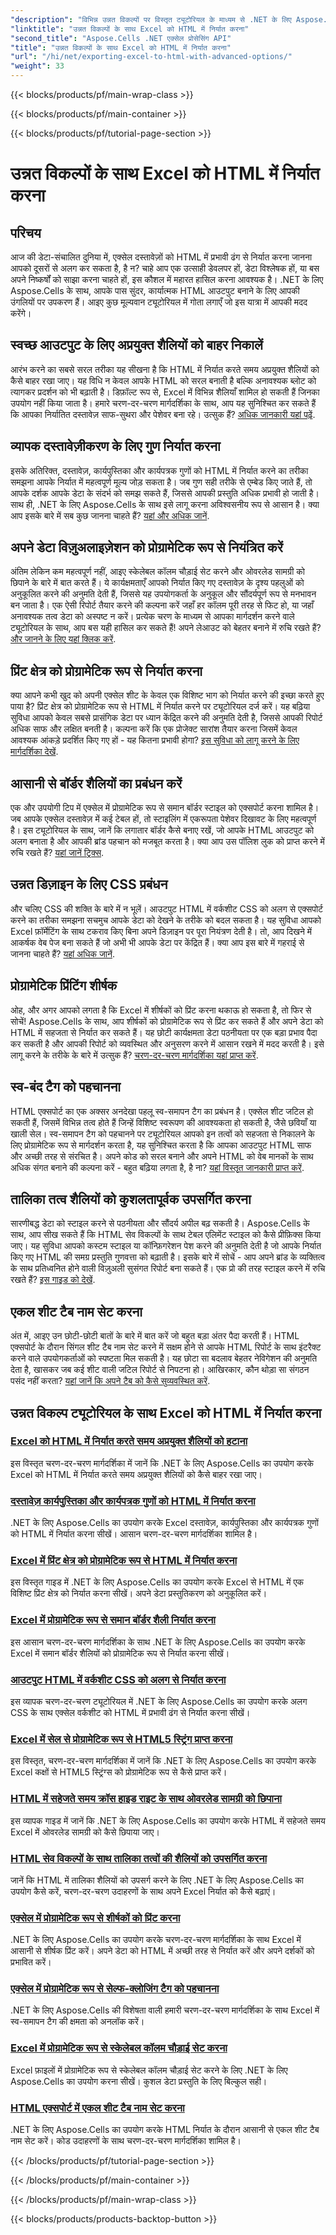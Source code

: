 ```yaml
---
"description": "विभिन्न उन्नत विकल्पों पर विस्तृत ट्यूटोरियल के माध्यम से .NET के लिए Aspose.Cells के साथ Excel को HTML में निर्यात करने पर बहुमूल्य अंतर्दृष्टि अनलॉक करें, अपने दस्तावेज़ निर्यात को बढ़ाएं।"
"linktitle": "उन्नत विकल्पों के साथ Excel को HTML में निर्यात करना"
"second_title": "Aspose.Cells .NET एक्सेल प्रोसेसिंग API"
"title": "उन्नत विकल्पों के साथ Excel को HTML में निर्यात करना"
"url": "/hi/net/exporting-excel-to-html-with-advanced-options/"
"weight": 33
---
```


{{< blocks/products/pf/main-wrap-class >}}

{{< blocks/products/pf/main-container >}}

{{< blocks/products/pf/tutorial-page-section >}}

# उन्नत विकल्पों के साथ Excel को HTML में निर्यात करना

## परिचय

आज की डेटा-संचालित दुनिया में, एक्सेल दस्तावेज़ों को HTML में प्रभावी ढंग से निर्यात करना जानना आपको दूसरों से अलग कर सकता है, है न? चाहे आप एक उत्साही डेवलपर हों, डेटा विश्लेषक हों, या बस अपने निष्कर्षों को साझा करना चाहते हों, इस कौशल में महारत हासिल करना आवश्यक है। .NET के लिए Aspose.Cells के साथ, आपके पास सुंदर, कार्यात्मक HTML आउटपुट बनाने के लिए आपकी उंगलियों पर उपकरण हैं। आइए कुछ मूल्यवान ट्यूटोरियल में गोता लगाएँ जो इस यात्रा में आपकी मदद करेंगे।

## स्वच्छ आउटपुट के लिए अप्रयुक्त शैलियों को बाहर निकालें

आरंभ करने का सबसे सरल तरीका यह सीखना है कि HTML में निर्यात करते समय अप्रयुक्त शैलियों को कैसे बाहर रखा जाए। यह विधि न केवल आपके HTML को सरल बनाती है बल्कि अनावश्यक ब्लोट को त्यागकर प्रदर्शन को भी बढ़ाती है। डिफ़ॉल्ट रूप से, Excel में विभिन्न शैलियाँ शामिल हो सकती हैं जिनका उपयोग नहीं किया जाता है। हमारे चरण-दर-चरण मार्गदर्शिका के साथ, आप यह सुनिश्चित कर सकते हैं कि आपका निर्यातित दस्तावेज़ साफ-सुथरा और पेशेवर बना रहे। उत्सुक हैं? [अधिक जानकारी यहां पढ़ें](./excluding-unused-styles/).

## व्यापक दस्तावेज़ीकरण के लिए गुण निर्यात करना

इसके अतिरिक्त, दस्तावेज़, कार्यपुस्तिका और कार्यपत्रक गुणों को HTML में निर्यात करने का तरीका समझना आपके निर्यात में महत्वपूर्ण मूल्य जोड़ सकता है। जब गुण सही तरीके से एम्बेड किए जाते हैं, तो आपके दर्शक आपके डेटा के संदर्भ को समझ सकते हैं, जिससे आपकी प्रस्तुति अधिक प्रभावी हो जाती है। साथ ही, .NET के लिए Aspose.Cells के साथ इसे लागू करना अविश्वसनीय रूप से आसान है। क्या आप इसके बारे में सब कुछ जानना चाहते हैं? [यहां और अधिक जानें](./exporting-document-workbook-and-worksheet-properties/).

## अपने डेटा विज़ुअलाइज़ेशन को प्रोग्रामेटिक रूप से नियंत्रित करें

अंतिम लेकिन कम महत्वपूर्ण नहीं, आइए स्केलेबल कॉलम चौड़ाई सेट करने और ओवरलेड सामग्री को छिपाने के बारे में बात करते हैं। ये कार्यक्षमताएँ आपको निर्यात किए गए दस्तावेज़ के दृश्य पहलुओं को अनुकूलित करने की अनुमति देती हैं, जिससे यह उपयोगकर्ता के अनुकूल और सौंदर्यपूर्ण रूप से मनभावन बन जाता है। एक ऐसी रिपोर्ट तैयार करने की कल्पना करें जहाँ हर कॉलम पूरी तरह से फिट हो, या जहाँ अनावश्यक तत्व डेटा को अस्पष्ट न करें। प्रत्येक चरण के माध्यम से आपका मार्गदर्शन करने वाले ट्यूटोरियल के साथ, आप बस यही हासिल कर सकते हैं! अपने लेआउट को बेहतर बनाने में रुचि रखते हैं? [और जानने के लिए यहां क्लिक करें](./setting-scalable-column-width/).

## प्रिंट क्षेत्र को प्रोग्रामेटिक रूप से निर्यात करना

क्या आपने कभी खुद को अपनी एक्सेल शीट के केवल एक विशिष्ट भाग को निर्यात करने की इच्छा करते हुए पाया है? प्रिंट क्षेत्र को प्रोग्रामेटिक रूप से HTML में निर्यात करने पर ट्यूटोरियल दर्ज करें। यह बढ़िया सुविधा आपको केवल सबसे प्रासंगिक डेटा पर ध्यान केंद्रित करने की अनुमति देती है, जिससे आपकी रिपोर्ट अधिक साफ और लक्षित बनती है। कल्पना करें कि एक प्रोजेक्ट सारांश तैयार करना जिसमें केवल आवश्यक आंकड़े प्रदर्शित किए गए हों - यह कितना प्रभावी होगा? [इस सुविधा को लागू करने के लिए मार्गदर्शिका देखें](./exporting-print-area/).

## आसानी से बॉर्डर शैलियों का प्रबंधन करें

एक और उपयोगी टिप में एक्सेल में प्रोग्रामेटिक रूप से समान बॉर्डर स्टाइल को एक्सपोर्ट करना शामिल है। जब आपके एक्सेल दस्तावेज़ में कई टेबल हों, तो स्टाइलिंग में एकरूपता पेशेवर दिखावट के लिए महत्वपूर्ण है। इस ट्यूटोरियल के साथ, जानें कि लगातार बॉर्डर कैसे बनाए रखें, जो आपके HTML आउटपुट को अलग बनाता है और आपकी ब्रांड पहचान को मजबूत करता है। क्या आप उस पॉलिश लुक को प्राप्त करने में रुचि रखते हैं? [यहां जानें ट्रिक्स](./exporting-similar-border-style/).

## उन्नत डिज़ाइन के लिए CSS प्रबंधन

और चलिए CSS की शक्ति के बारे में न भूलें। आउटपुट HTML में वर्कशीट CSS को अलग से एक्सपोर्ट करने का तरीका समझना सचमुच आपके डेटा को देखने के तरीके को बदल सकता है। यह सुविधा आपको Excel फ़ॉर्मेटिंग के साथ टकराव किए बिना अपने डिज़ाइन पर पूरा नियंत्रण देती है। तो, आप दिखने में आकर्षक वेब पेज बना सकते हैं जो अभी भी आपके डेटा पर केंद्रित हैं। क्या आप इस बारे में गहराई से जानना चाहते हैं? [यहां अधिक जानें](./exporting-worksheet-css-separately/).

## प्रोग्रामेटिक प्रिंटिंग शीर्षक

ओह, और अगर आपको लगता है कि Excel में शीर्षकों को प्रिंट करना थकाऊ हो सकता है, तो फिर से सोचें! Aspose.Cells के साथ, आप शीर्षकों को प्रोग्रामेटिक रूप से प्रिंट कर सकते हैं और अपने डेटा को HTML में सहजता से निर्यात कर सकते हैं। यह छोटी कार्यक्षमता डेटा पठनीयता पर एक बड़ा प्रभाव पैदा कर सकती है और आपकी रिपोर्ट को व्यवस्थित और अनुसरण करने में आसान रखने में मदद करती है। इसे लागू करने के तरीके के बारे में उत्सुक हैं? [चरण-दर-चरण मार्गदर्शिका यहां प्राप्त करें](./printing-headings/).

## स्व-बंद टैग को पहचानना

HTML एक्सपोर्ट का एक अक्सर अनदेखा पहलू स्व-समापन टैग का प्रबंधन है। एक्सेल शीट जटिल हो सकती हैं, जिसमें विभिन्न तत्व होते हैं जिन्हें विशिष्ट स्वरूपण की आवश्यकता हो सकती है, जैसे छवियाँ या खाली सेल। स्व-समापन टैग को पहचानने पर ट्यूटोरियल आपको इन तत्वों को सहजता से निकालने के लिए प्रोग्रामेटिक रूप से मार्गदर्शन करता है, यह सुनिश्चित करता है कि आपका आउटपुट HTML साफ और अच्छी तरह से संरचित है। अपने कोड को सरल बनाने और अपने HTML को वेब मानकों के साथ अधिक संगत बनाने की कल्पना करें - बहुत बढ़िया लगता है, है ना? [यहां विस्तृत जानकारी प्राप्त करें](./recognizing-self-closing-tags/).

## तालिका तत्व शैलियों को कुशलतापूर्वक उपसर्गित करना

सारणीबद्ध डेटा को स्टाइल करने से पठनीयता और सौंदर्य अपील बढ़ सकती है। Aspose.Cells के साथ, आप सीख सकते हैं कि HTML सेव विकल्पों के साथ टेबल एलिमेंट स्टाइल को कैसे प्रीफ़िक्स किया जाए। यह सुविधा आपको कस्टम स्टाइल या कॉन्फ़िगरेशन पेश करने की अनुमति देती है जो आपके निर्यात किए गए HTML की समग्र प्रस्तुति गुणवत्ता को बढ़ाती है। इसके बारे में सोचें - आप अपने ब्रांड के व्यक्तित्व के साथ प्रतिध्वनित होने वाली विज़ुअली सुसंगत रिपोर्ट बना सकते हैं। एक प्रो की तरह स्टाइल करने में रुचि रखते हैं? [इस गाइड को देखें](./prefixing-table-elements-styles/).

## एकल शीट टैब नाम सेट करना

अंत में, आइए उन छोटी-छोटी बातों के बारे में बात करें जो बहुत बड़ा अंतर पैदा करती हैं। HTML एक्सपोर्ट के दौरान सिंगल शीट टैब नाम सेट करने में सक्षम होने से आपके HTML रिपोर्ट के साथ इंटरैक्ट करने वाले उपयोगकर्ताओं को स्पष्टता मिल सकती है। यह छोटा सा बदलाव बेहतर नेविगेशन की अनुमति देता है, खासकर जब कई शीट वाली जटिल रिपोर्ट से निपटना हो। आखिरकार, कौन थोड़ा सा संगठन पसंद नहीं करता? [यहां जानें कि अपने टैब को कैसे सुव्यवस्थित करें](./setting-single-sheet-tab-name/).


## उन्नत विकल्प ट्यूटोरियल के साथ Excel को HTML में निर्यात करना
### [Excel को HTML में निर्यात करते समय अप्रयुक्त शैलियों को हटाना](./excluding-unused-styles/)
इस विस्तृत चरण-दर-चरण मार्गदर्शिका में जानें कि .NET के लिए Aspose.Cells का उपयोग करके Excel को HTML में निर्यात करते समय अप्रयुक्त शैलियों को कैसे बाहर रखा जाए।
### [दस्तावेज़ कार्यपुस्तिका और कार्यपत्रक गुणों को HTML में निर्यात करना](./exporting-document-workbook-and-worksheet-properties/)
.NET के लिए Aspose.Cells का उपयोग करके Excel दस्तावेज़, कार्यपुस्तिका और कार्यपत्रक गुणों को HTML में निर्यात करना सीखें। आसान चरण-दर-चरण मार्गदर्शिका शामिल है।
### [Excel में प्रिंट क्षेत्र को प्रोग्रामेटिक रूप से HTML में निर्यात करना](./exporting-print-area/)
इस विस्तृत गाइड में .NET के लिए Aspose.Cells का उपयोग करके Excel से HTML में एक विशिष्ट प्रिंट क्षेत्र को निर्यात करना सीखें। अपने डेटा प्रस्तुतिकरण को अनुकूलित करें।
### [Excel में प्रोग्रामेटिक रूप से समान बॉर्डर शैली निर्यात करना](./exporting-similar-border-style/)
इस आसान चरण-दर-चरण मार्गदर्शिका के साथ .NET के लिए Aspose.Cells का उपयोग करके Excel में समान बॉर्डर शैलियों को प्रोग्रामेटिक रूप से निर्यात करना सीखें।
### [आउटपुट HTML में वर्कशीट CSS को अलग से निर्यात करना](./exporting-worksheet-css-separately/)
इस व्यापक चरण-दर-चरण ट्यूटोरियल में .NET के लिए Aspose.Cells का उपयोग करके अलग CSS के साथ एक्सेल वर्कशीट को HTML में प्रभावी ढंग से निर्यात करना सीखें।
### [Excel में सेल से प्रोग्रामेटिक रूप से HTML5 स्ट्रिंग प्राप्त करना](./getting-html5-string-from-cell/)
इस विस्तृत, चरण-दर-चरण मार्गदर्शिका में जानें कि .NET के लिए Aspose.Cells का उपयोग करके Excel कक्षों से HTML5 स्ट्रिंग्स को प्रोग्रामेटिक रूप से कैसे प्राप्त करें।
### [HTML में सहेजते समय क्रॉस हाइड राइट के साथ ओवरलेड सामग्री को छिपाना](./hiding-overlaid-content-with-cross-hide-right/)
इस व्यापक गाइड में जानें कि .NET के लिए Aspose.Cells का उपयोग करके HTML में सहेजते समय Excel में ओवरलेड सामग्री को कैसे छिपाया जाए।
### [HTML सेव विकल्पों के साथ तालिका तत्वों की शैलियों को उपसर्गित करना](./prefixing-table-elements-styles/)
जानें कि HTML में तालिका शैलियों को उपसर्ग करने के लिए .NET के लिए Aspose.Cells का उपयोग कैसे करें, चरण-दर-चरण उदाहरणों के साथ अपने Excel निर्यात को कैसे बढ़ाएं।
### [एक्सेल में प्रोग्रामेटिक रूप से शीर्षकों को प्रिंट करना](./printing-headings/)
.NET के लिए Aspose.Cells का उपयोग करके चरण-दर-चरण मार्गदर्शिका के साथ Excel में आसानी से शीर्षक प्रिंट करें। अपने डेटा को HTML में अच्छी तरह से निर्यात करें और अपने दर्शकों को प्रभावित करें।
### [एक्सेल में प्रोग्रामेटिक रूप से सेल्फ-क्लोजिंग टैग को पहचानना](./recognizing-self-closing-tags/)
.NET के लिए Aspose.Cells की विशेषता वाली हमारी चरण-दर-चरण मार्गदर्शिका के साथ Excel में स्व-समापन टैग की क्षमता को अनलॉक करें।
### [Excel में प्रोग्रामेटिक रूप से स्केलेबल कॉलम चौड़ाई सेट करना](./setting-scalable-column-width/)
Excel फ़ाइलों में प्रोग्रामेटिक रूप से स्केलेबल कॉलम चौड़ाई सेट करने के लिए .NET के लिए Aspose.Cells का उपयोग करना सीखें। कुशल डेटा प्रस्तुति के लिए बिल्कुल सही।
### [HTML एक्सपोर्ट में एकल शीट टैब नाम सेट करना](./setting-single-sheet-tab-name/)
.NET के लिए Aspose.Cells का उपयोग करके HTML निर्यात के दौरान आसानी से एकल शीट टैब नाम सेट करें। कोड उदाहरणों के साथ चरण-दर-चरण मार्गदर्शिका शामिल है।

{{< /blocks/products/pf/tutorial-page-section >}}

{{< /blocks/products/pf/main-container >}}

{{< /blocks/products/pf/main-wrap-class >}}

{{< blocks/products/products-backtop-button >}}